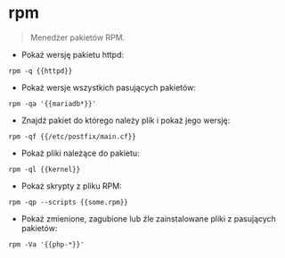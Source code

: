 # rpm

> Menedżer pakietów RPM.

- Pokaż wersję pakietu httpd:

`rpm -q {{httpd}}`

- Pokaż wersje wszystkich pasujących pakietów:

`rpm -qa '{{mariadb*}}'`

- Znajdź pakiet do którego należy plik i pokaż jego wersję:

`rpm -qf {{/etc/postfix/main.cf}}`

- Pokaż pliki należące do pakietu:

`rpm -ql {{kernel}}`

- Pokaż skrypty z pliku RPM:

`rpm -qp --scripts {{some.rpm}}`

- Pokaż zmienione, zagubione lub źle zainstalowane pliki z pasujących pakietów:

`rpm -Va '{{php-*}}'`
